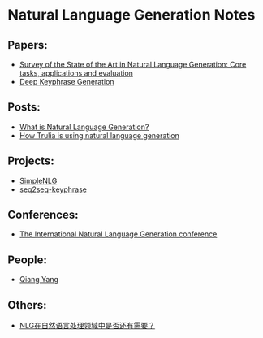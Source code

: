 # Natural Language Generation Notes

## Papers:
- [Survey of the State of the Art in Natural
Language Generation: Core tasks, applications
and evaluation](https://arxiv.org/pdf/1703.09902.pdf)
- [Deep Keyphrase Generation](http://memray.me/uploads/acl17-keyphrase-generation.pdf)


## Posts:
- [What is Natural Language Generation?](https://narrativescience.com/Resources/Resource-Library/Article-Detail-Page/what-is-natural-language-generation)
- [How Trulia is using natural language generation](https://www.trulia.com/blog/tech/nlg-in-real-estate/)

## Projects:
- [SimpleNLG](https://github.com/simplenlg/simplenlg)
- [seq2seq-keyphrase](https://github.com/memray/seq2seq-keyphrase)


## Conferences:
- [The International Natural Language Generation conference](http://www.macs.hw.ac.uk/InteractionLab/INLG2016/)


## People:
- [Qiang Yang](http://home.cse.ust.hk/~qyang/)

## Others:
- [NLG在自然语言处理领域中是否还有需要？](https://www.zhihu.com/question/52908831)
